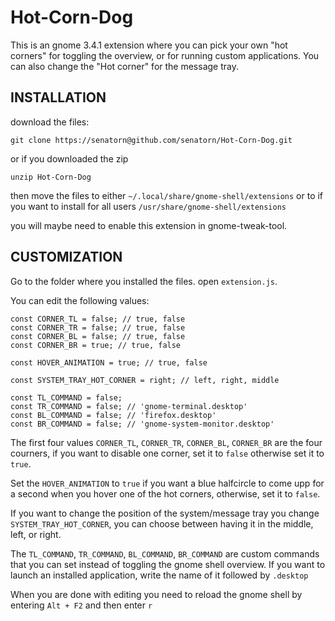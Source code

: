 Hot-Corn-Dog
============

This is an gnome 3.4.1 extension where you can pick your own "hot corners" for toggling the overview, or for running custom applications. You can also change the "Hot corner" for the message tray.

INSTALLATION
------------

download the files:

    git clone https://senatorn@github.com/senatorn/Hot-Corn-Dog.git

or if you downloaded the zip

    unzip Hot-Corn-Dog

then move the files to either `~/.local/share/gnome-shell/extensions` or to if you want to install for all users `/usr/share/gnome-shell/extensions`

you will maybe need to enable this extension in gnome-tweak-tool.


CUSTOMIZATION
-------------

Go to the folder where you installed the files.
open `extension.js`.

You can edit the following values:

    const CORNER_TL = false; // true, false
    const CORNER_TR = false; // true, false
    const CORNER_BL = false; // true, false
    const CORNER_BR = true; // true, false
    
    const HOVER_ANIMATION = true; // true, false
    
    const SYSTEM_TRAY_HOT_CORNER = right; // left, right, middle
    
    const TL_COMMAND = false;
    const TR_COMMAND = false; // 'gnome-terminal.desktop'
    const BL_COMMAND = false; // 'firefox.desktop' 
    const BR_COMMAND = false; // 'gnome-system-monitor.desktop'

The first four values `CORNER_TL`, `CORNER_TR`, `CORNER_BL`, `CORNER_BR` are the four courners, if you want to disable one corner, set it to `false` otherwise set it to `true`.

Set the `HOVER_ANIMATION` to `true` if you want a blue halfcircle to come upp for a second when you hover one of the hot corners, otherwise, set it to `false`.

If you want to change the position of the system/message tray you change `SYSTEM_TRAY_HOT_CORNER`, you can choose between having it in the middle, left, or right.

The `TL_COMMAND`, `TR_COMMAND`, `BL_COMMAND`, `BR_COMMAND` are custom commands that you can set instead of toggling the gnome shell overview. If you want to launch an installed application, write the name of it followed by `.desktop`

 When you are done with editing you need to reload the gnome shell by entering `Alt + F2` and then enter `r`
 